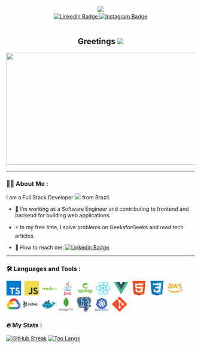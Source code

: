 <div id="header" align="center">
  <img src="https://media.giphy.com/media/f7omQNmgiyjj5sffvZ/giphy.gif" width="100" />
  <div id="badges">
      <a href="https://www.linkedin.com/in/immatheusmagalhaes/">
          <img src="https://img.shields.io/badge/LinkedIn-blue?style=for-the-badge&logo=linkedin&logoColor=white"
              alt="LinkedIn Badge" />
      </a>
      <a href="https://www.instagram.com/matheus_maga.lhaes/">
          <img src="https://img.shields.io/badge/Instagram-bc2a8d?style=for-the-badge&logo=instagram&logoColor=white"
              alt="Instagram Badge" />
      </a>
  </div>
  <img src="https://komarev.com/ghpvc/?username=imMatheusMagalhaes&style=flat-square&color=blue&label=PROFILE+VIEWS" alt=""/>
  <h2>
    Greetings
    <img src="https://media.giphy.com/media/1ymbRLTuw1EGC8Q3YI/giphy.gif" width="50px"/>
  </h2>
</div>
<div align="center">
  <img src="https://media.giphy.com/media/KmHueA88mFABT9GkkR/giphy.gif" width="600" height="300"/>
</div>

---

### 🧔🏾 About Me :

I am a Full Stack Developer <img src="https://media.giphy.com/media/WUlplcMpOCEmTGBtBW/giphy.gif" width="30"> from Brazil.

- 🚀 I’m working as a Software Engineer and contributing to frontend and backend for building web applications.

- ⚡️ In my free time, I solve problems on GeeksforGeeks and read tech articles.

- 👥 How to reach me: [![Linkedin Badge](https://img.shields.io/badge/-here-blue?style=flat&logo=Linkedin&logoColor=white)](https://www.linkedin.com/in/immatheusmagalhaes/)
---
### 🛠 Languages and Tools :
<div>
  <img src="https://github.com/devicons/devicon/blob/master/icons/typescript/typescript-original.svg" title="TypeScript" alt="TypeScript" width="40" height="40"/>&nbsp;
  <img src="https://github.com/devicons/devicon/blob/master/icons/javascript/javascript-original.svg" title="JavaScript" alt="JavaScript" width="40" height="40"/>&nbsp;
  <img src="https://github.com/devicons/devicon/blob/master/icons/nodejs/nodejs-plain-wordmark.svg" title="NodeJS" alt="NodeJS" width="40" height="40"/>&nbsp;
  <img src="https://github.com/devicons/devicon/blob/master/icons/java/java-original-wordmark.svg" title="Java" alt="Java" width="40" height="40"/>&nbsp;
  <img src="https://github.com/devicons/devicon/blob/master/icons/spring/spring-original-wordmark.svg" title="Spring" alt="Spring" width="40" height="40"/>&nbsp;
  <img src="https://github.com/devicons/devicon/blob/master/icons/react/react-original.svg" title="React" alt="React" width="40" height="40"/>&nbsp;
  <img src="https://github.com/devicons/devicon/blob/master/icons/vuejs/vuejs-original.svg" title="Vue" alt="Vue" width="40" height="40"/>&nbsp;
  <img src="https://github.com/devicons/devicon/blob/master/icons/html5/html5-original.svg" title="HTML5" alt="HTML" width="40" height="40"/>&nbsp;
  <img src="https://github.com/devicons/devicon/blob/master/icons/css3/css3-original.svg"  title="CSS3" alt="CSS" width="40" height="40"/>&nbsp;
  <img src="https://github.com/devicons/devicon/blob/master/icons/amazonwebservices/amazonwebservices-plain-wordmark.svg" title="AWS" alt="AWS" width="40" height="40"/>&nbsp;
  <img src="https://github.com/devicons/devicon/blob/master/icons/googlecloud/googlecloud-original.svg" title="GCP" alt="GCP" width="40" height="40"/>
  <img src="https://github.com/devicons/devicon/blob/master/icons/apachekafka/apachekafka-original-wordmark.svg" title="Kafka" alt="Kafka" width="40" height="40"/>&nbsp;
  <img src="https://github.com/devicons/devicon/blob/master/icons/docker/docker-original.svg" title="Docker" alt="Docker" width="40" height="40"/>&nbsp;
  <img src="https://github.com/devicons/devicon/blob/master/icons/mongodb/mongodb-original-wordmark.svg" title="Mongo" alt="Mongo" width="40" height="40"/>&nbsp;
  <img src="https://github.com/devicons/devicon/blob/master/icons/postgresql/postgresql-original.svg" title="Postgres" alt="Postgres" width="40" height="40"/>&nbsp;
  <img src="https://github.com/devicons/devicon/blob/master/icons/kubernetes/kubernetes-plain-wordmark.svg" title="k8s" alt="k8s" width="40" height="40"/>&nbsp;
  <img src="https://github.com/devicons/devicon/blob/master/icons/git/git-original.svg" title="Git" **alt="Git" width="40" height="40"/>
</div>

### 🔥 My Stats :
[![GitHub Streak](http://github-readme-streak-stats.herokuapp.com?user=imMatheusMagalhaes&theme=dark&background=000000)](https://git.io/streak-stats)
[![Top Langs](https://github-readme-stats.vercel.app/api/top-langs/?username=imMatheusMagalhaes&layout=compact&theme=vision-friendly-dark)](https://github.com/anuraghazra/github-readme-stats)